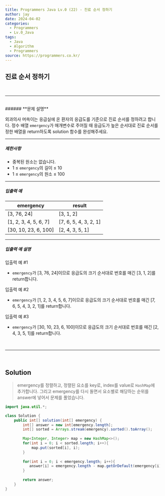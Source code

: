 ```yaml
---
title: Programmers Java Lv.0 (22) - 진료 순서 정하기
author: jay
date: 2024-04-02
categories:
  - Programmers
  - Lv.0_Java
tags:
  - Java
  - Algorithm
  - Programmers
source: https://programmers.co.kr/
---
```

## **진료 순서 정하기**

<br />

---

<br/>
###### **문제 설명**

외과의사 머쓱이는 응급실에 온 환자의 응급도를 기준으로 진료 순서를 정하려고 합니다. 정수 배열 `emergency`가 매개변수로 주어질 때 응급도가 높은 순서대로 진료 순서를 정한 배열을 return하도록 solution 함수를 완성해주세요.

---

##### **제한사항**

- 중복된 원소는 없습니다.
- 1 ≤ `emergency`의 길이 ≤ 10
- 1 ≤ `emergency`의 원소 ≤ 100

---

##### **입출력 예**

|emergency|result|
|---|---|
|[3, 76, 24]|[3, 1, 2]|
|[1, 2, 3, 4, 5, 6, 7]|[7, 6, 5, 4, 3, 2, 1]|
|[30, 10, 23, 6, 100]|[2, 4, 3, 5, 1]|

---

##### **입출력 예 설명**

입출력 예 #1

- `emergency`가 [3, 76, 24]이므로 응급도의 크기 순서대로 번호를 매긴 [3, 1, 2]를 return합니다.

입출력 예 #2

- `emergency`가 [1, 2, 3, 4, 5, 6, 7]이므로 응급도의 크기 순서대로 번호를 매긴 [7, 6, 5, 4, 3, 2, 1]를 return합니다.

입출력 예 #3

- `emergency`가 [30, 10, 23, 6, 100]이므로 응급도의 크기 순서대로 번호를 매긴 [2, 4, 3, 5, 1]를 return합니다.

<br />

---

<br/>

## **Solution**

> emergency를 정렬하고, 정렬된 요소를 key로, index를 value로 `HashMap`에 추가합니다. 그리고 emergency를 다시 돌면서 요소별로 해당하는 순위를 answer에 넣어서 문제를 풀었습니다.

```java
import java.util.*;

class Solution {
    public int[] solution(int[] emergency) {
        int[] answer = new int[emergency.length];
        int[] sorted = Arrays.stream(emergency).sorted().toArray();
        
        Map<Integer, Integer> map = new HashMap<>();
        for(int i = 0; i < sorted.length; i++){  
            map.put(sorted[i], i);
        }
        
        for(int i = 0; i < emergency.length; i++){  
           answer[i] = emergency.length - map.getOrDefault(emergency[i],0);
        }
        
        return answer;
    }
}
```